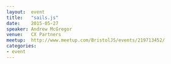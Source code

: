 ```yaml
---
layout:  event
title:   "sails.js"
date:    2015-05-27
speaker: Andrew McGregor
venue:   CX Partners
meetup:  http://www.meetup.com/BristolJS/events/219713452/
categories:
- event
---
```


